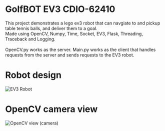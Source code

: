 # GolfBOT EV3 CDIO-62410
This project demonstrates a lego ev3 robot that can navgiate to and pickup table tennis balls, and deliver them to a goal. 
<br>Made using OpenCV, Numpy, Time, Socket, EV3, Flask, Threading, Traceback and Logging.<br>
<br>OpenCV.py works as the server. Main.py works as the client that handles requests from the server and sends requests to the EV3 robot.<br>
# Robot design
![EV3 Robot](https://github.com/MushOP/CDIO-62410/assets/18169683/f5138d88-be4d-40ee-b5c7-57c78f91b2b5)

# OpenCV camera view
![OpenCV view (camera)](https://github.com/MushOP/CDIO-62410/assets/18169683/b233ee29-8092-4562-afec-778a8b463052)
